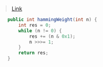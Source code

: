 > [Link](https://leetcode-cn.com/problems/er-jin-zhi-zhong-1de-ge-shu-lcof/)

```java
    public int hammingWeight(int n) {
        int res = 0;
        while (n != 0) {
            res += (n & 0x1);
            n >>>= 1;
        }
        return res;
    }
```